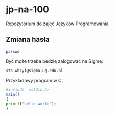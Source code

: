 jp-na-100
=========

Repozytorium do zajęć Języków Programowania 

## Zmiana hasła

```sh
passwd
```

Być może trzeba bedzię zalogować na Sigmę:

```sh
sth wbzyl@sigma.ug.edu.pl
```

Przykładowy program w C:

```sh
#include  <stdio.h>
main()
{
printf("hello world");
}
```
